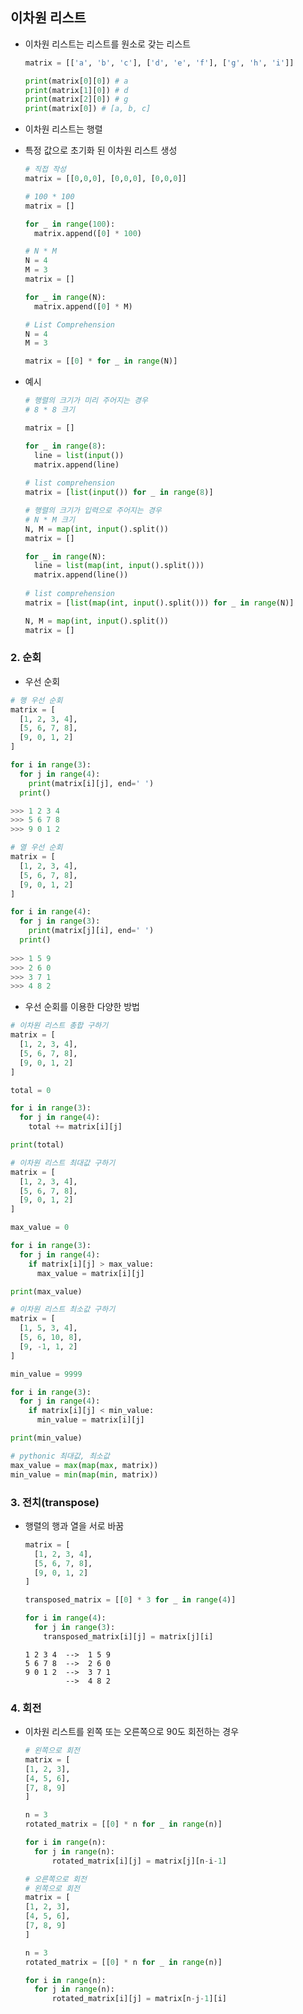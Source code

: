 ## 이차원 리스트

- 이차원 리스트는 리스트를 원소로 갖는 리스트

  ```python
  matrix = [['a', 'b', 'c'], ['d', 'e', 'f'], ['g', 'h', 'i']]
  
  print(matrix[0][0]) # a
  print(matrix[1][0]) # d
  print(matrix[2][0]) # g
  print(matrix[0]) # [a, b, c]
  ```

- 이차원 리스트는 행렬

- 특정 값으로 초기화 된 이차원 리스트 생성

  ```python
  # 직접 작성
  matrix = [[0,0,0], [0,0,0], [0,0,0]]
  ```

  ```python
  # 100 * 100
  matrix = []
  
  for _ in range(100):
    matrix.append([0] * 100)
  ```

  ```python
  # N * M
  N = 4
  M = 3
  matrix = []
  
  for _ in range(N):
    matrix.append([0] * M)
  ```

  ```python
  # List Comprehension
  N = 4
  M = 3
  
  matrix = [[0] * for _ in range(N)]
  ```

- 예시

  ```python
  # 행렬의 크기가 미리 주어지는 경우
  # 8 * 8 크기
  
  matrix = []
  
  for _ in range(8):
    line = list(input())
    matrix.append(line)
    
  # list comprehension
  matrix = [list(input()) for _ in range(8)]
  ```

  ```python
  # 행렬의 크기가 입력으로 주어지는 경우
  # N * M 크기
  N, M = map(int, input().split())
  matrix = []
  
  for _ in range(N):
    line = list(map(int, input().split()))
    matrix.append(line())
                  
  # list comprehension
  matrix = [list(map(int, input().split())) for _ in range(N)]
  
  N, M = map(int, input().split())
  matrix = []
  ```

  

### 2. 순회

- 우선 순회

```python
# 행 우선 순회
matrix = [
  [1, 2, 3, 4],
  [5, 6, 7, 8],
  [9, 0, 1, 2]
]

for i in range(3):
  for j in range(4):
    print(matrix[i][j], end=' ')
  print()

>>> 1 2 3 4
>>> 5 6 7 8
>>> 9 0 1 2
```

```python
# 열 우선 순회
matrix = [
  [1, 2, 3, 4],
  [5, 6, 7, 8],
  [9, 0, 1, 2]
]

for i in range(4):
  for j in range(3):
    print(matrix[j][i], end=' ')
  print()
  
>>> 1 5 9
>>> 2 6 0
>>> 3 7 1
>>> 4 8 2  
```

- 우선 순회를 이용한 다양한 방법
```python
# 이차원 리스트 총합 구하기
matrix = [
  [1, 2, 3, 4],
  [5, 6, 7, 8],
  [9, 0, 1, 2]
]

total = 0

for i in range(3):
  for j in range(4):
    total += matrix[i][j]

print(total)
```

```python
# 이차원 리스트 최대값 구하기
matrix = [
  [1, 2, 3, 4],
  [5, 6, 7, 8],
  [9, 0, 1, 2]
]

max_value = 0

for i in range(3):
  for j in range(4):
    if matrix[i][j] > max_value:
      max_value = matrix[i][j]

print(max_value)
```

```python
# 이차원 리스트 최소값 구하기
matrix = [
  [1, 5, 3, 4],
  [5, 6, 10, 8],
  [9, -1, 1, 2]
]

min_value = 9999

for i in range(3):
  for j in range(4):
    if matrix[i][j] < min_value:
      min_value = matrix[i][j]

print(min_value)

# pythonic 최대값, 최소값
max_value = max(map(max, matrix))
min_value = min(map(min, matrix))
```



### 3. 전치(transpose)

- 행렬의 행과 열을 서로 바꿈

  ```python
  matrix = [
    [1, 2, 3, 4],
    [5, 6, 7, 8],
    [9, 0, 1, 2]
  ]
  
  transposed_matrix = [[0] * 3 for _ in range(4)]
  
  for i in range(4):
    for j in range(3):
      transposed_matrix[i][j] = matrix[j][i]
  ```

  

  ```
  1 2 3 4  -->  1 5 9
  5 6 7 8  -->  2 6 0
  9 0 1 2  -->  3 7 1
           -->  4 8 2
  ```



### 4. 회전

- 이차원 리스트를 왼쪽 또는 오른쪽으로 90도 회전하는 경우

  ```python
  # 왼쪽으로 회전
  matrix = [
  [1, 2, 3],
  [4, 5, 6],
  [7, 8, 9]
  ]
  
  n = 3
  rotated_matrix = [[0] * n for _ in range(n)]
  
  for i in range(n):
  	for j in range(n):
  		rotated_matrix[i][j] = matrix[j][n-i-1]
  ```

  ```python
  # 오른쪽으로 회전
  # 왼쪽으로 회전
  matrix = [
  [1, 2, 3],
  [4, 5, 6],
  [7, 8, 9]
  ]
  
  n = 3
  rotated_matrix = [[0] * n for _ in range(n)]
  
  for i in range(n):
  	for j in range(n):
  		rotated_matrix[i][j] = matrix[n-j-1][i]
  ```

  
